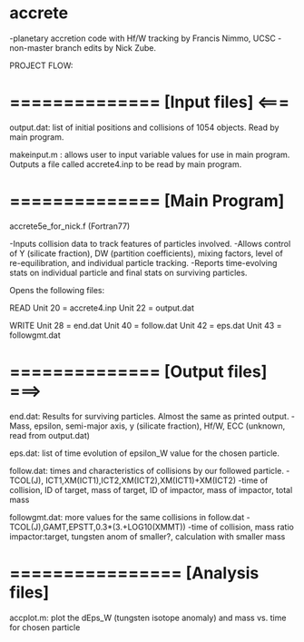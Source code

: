 # accrete
-planetary accretion code with Hf/W tracking by Francis Nimmo, UCSC
-non-master branch edits by Nick Zube.

PROJECT FLOW:

==============
[Input files]   <===
==============

output.dat: list of initial positions and collisions of 1054 objects. Read by main program.

makeinput.m : allows user to input variable values for use in main program.
 Outputs a file called accrete4.inp to be read by main program.

==============
[Main Program]
==============
accrete5e_for_nick.f (Fortran77)

-Inputs collision data to track features of particles involved.
-Allows control of Y (silicate fraction), DW (partition coefficients),
 mixing factors, level of re-equilibration, and individual particle tracking.
-Reports time-evolving stats on individual particle and final stats on
 surviving particles.

Opens the following files:

READ
Unit 20 = accrete4.inp
Unit 22 = output.dat

WRITE
Unit 28 = end.dat
Unit 40 = follow.dat
Unit 42 = eps.dat
Unit 43 = followgmt.dat

==============
[Output files] ===>
==============

end.dat: Results for surviving particles. Almost the same as printed output.
-Mass, epsilon, semi-major axis, y (silicate fraction), Hf/W, ECC (unknown, read from output.dat)

eps.dat: list of time evolution of epsilon_W value for the chosen particle.

follow.dat: times and characteristics of collisions by our followed particle.
-TCOL(J), ICT1,XM(ICT1),ICT2,XM(ICT2),XM(ICT1)+XM(ICT2)
-time of collision, ID of target, mass of target, ID of impactor, mass of impactor, total mass

followgmt.dat: more values for the same collisions in follow.dat
-TCOL(J),GAMT,EPSTT,0.3*(3.+LOG10(XMMT))
-time of collision, mass ratio impactor:target, tungsten anom of smaller?, calculation with smaller mass 

================
[Analysis files]
================

accplot.m: plot the dEps_W (tungsten isotope anomaly) and mass vs. time for chosen particle
